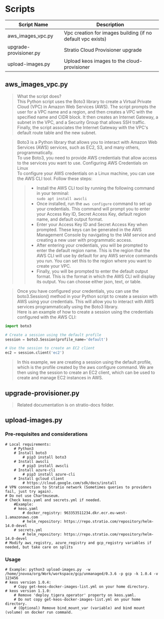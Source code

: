 # Scripts

| Script Name | Description |
|-------------|-------------|
| aws_images_vpc.py | Vpc creation for images building (if no default vpc exists) |
| upgrade-provisioner.py | Stratio Cloud Provisioner upgrade |
| upload-images.py | Upload keos images to the cloud-provisioner |

## aws_images_vpc.py

> What the script does?  
> This Python script uses the Boto3 library to create a Virtual Private Cloud (VPC) in Amazon Web Services (AWS). The script prompts the user for a VPC name and a region, and then creates a VPC with the specified name and CIDR block. It then creates an Internet Gateway, a subnet in the VPC, and a Security Group that allows SSH traffic. Finally, the script associates the Internet Gateway with the VPC's default route table and the new subnet.
 
> Boto3 is a Python library that allows you to interact with Amazon Web Services (AWS) services, such as EC2, S3, and many others, programmatically.  
To use Boto3, you need to provide AWS credentials that allow access to the services you want to use.
> Configuring AWS Credentials on Linux  
To configure your AWS credentials on a Linux machine, you can use the AWS CLI tool. Follow these steps:  
>> * Install the AWS CLI tool by running the following command in your terminal:  
>> `sudo apt install awscli`  
>> * Once installed, run the `aws configure` command to set up your credentials. This command will prompt you to enter your Access Key ID, Secret Access Key, default region name, and default output format.  
>> * Enter your Access Key ID and Secret Access Key when prompted. These keys can be generated in the AWS Management Console by navigating to the IAM service and creating a new user with programmatic access.  
>> * After entering your credentials, you will be prompted to enter the default region name. This is the region that the AWS CLI will use by default for any AWS service commands you run. You can set this to the region where you want to create your VPC.  
>> * Finally, you will be prompted to enter the default output format. This is the format in which the AWS CLI will display its output. You can choose either json, text, or table.  

> Once you have configured your credentials, you can use the boto3.Session() method in your Python script to create a session with AWS using your credentials. This will allow you to interact with AWS services programmatically using the Boto3 library.  
> Here is an example of how to create a session using the credentials configured with the AWS CLI:  
```python
import boto3

# Create a session using the default profile
session = boto3.Session(profile_name='default')

# Use the session to create an EC2 client
ec2 = session.client('ec2')
```
> In this example, we are creating a session using the default profile, which is the profile created by the aws configure command. We are then using the session to create an EC2 client, which can be used to create and manage EC2 instances in AWS.  

## upgrade-provisioner.py

> Related documentation is on stratio-docs folder.

## upload-images.py

### Pre-requisites and considerations
    # Local requirements:
        # Python3
        # Install boto3
            # pip3 install boto3
        # Install awscli
            # pip3 install awscli
        # Install azure-cli
            # pip3 install azure-cli
        # Install gcloud client
            # https://cloud.google.com/sdk/docs/install
    # VPN connection to Stratio network (Sometimes queries to providers fail, just try again).
    # Do not use Chartmuseum.
    # Check keos.yaml and secrets.yml if needed.
        #Example:
        # keos.yaml
            # docker_registry: 963353511234.dkr.ecr.eu-west-1.amazonaws.com
            # helm_repository: https://repo.stratio.com/repository/helm-14.0-devel
        # secrets.yml
            # helm_repository: https://repo.stratio.com/repository/helm-14.0-devel
    # Modify aws_registry, azure_registry and gcp_registry variables if needed, but take care on splits

### Usage
    # Example: python3 upload-images.py  -w /home/jnovoa/org/Work/workspace/gcp/unmanaged/0.3.6 -p gcp -k 1.0.4 -v 123456
    # keos version 1.0.4:
        # Copy get-keos-docker-images-list.yml on your home directory.
    # keos version 1.1.0:
        # Remove 'deploy_tigera_operator' property on keos.yaml.
        # Do not copy get-keos-docker-images-list.yml on your home directory.
        # (Optional) Remove bind_mount_var (variable) and bind mount (volume) on docker run command.
